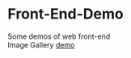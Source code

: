 # Front-End-Demo
Some demos of web front-end<br>
Image Gallery [demo]( https://fujennifer.github.io/Front-End-Demo/bsbasic.html)
